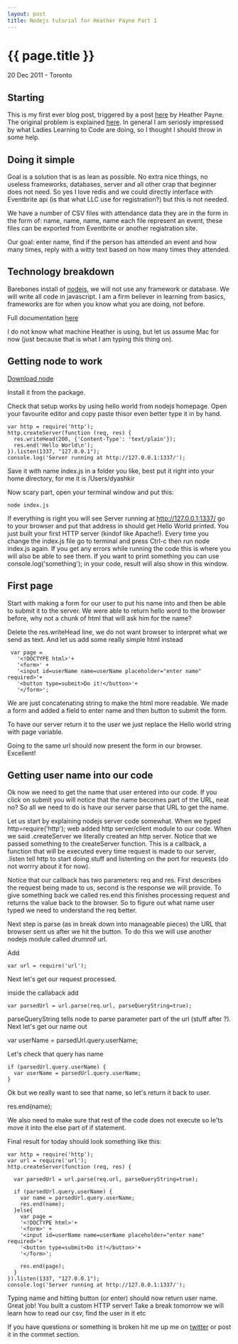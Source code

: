 ```yaml
---
layout: post
title: Nodejs tutorial for Heather Payne Part 1
---
```


{{ page.title }}
================

<p class="meta">20 Dec 2011 - Toronto</p>

Starting
--------

This is my first ever blog post, triggered by a post [here](http://heatherpayne.ca/admission-my-project-is-too-hard) by Heather Payne. The original problem is explained [here](http://heatherpayne.ca/this-is-what-im-going-to-build). In general I am seriosly impressed by what Ladies Learning to Code are doing, so I thought I should throw in some help.

Doing it simple
---------------

Goal is a solution that is as lean as possible. No extra nice things, no useless frameworks, databases, server and all other crap that beginner does not need. So yes I love redis and we could directly interface with Eventbrite api (is that what LLC use for registration?) but this is not needed.

We have a number of CSV files with attendance data they are in the form in the form of:
    name, name, name, name
each file represent an event, these files can be exported from Eventbrite or another registration site.

Our goal: enter name, find if the person has attended an event and how many times, reply with a witty text based on how many times they attended.

Technology breakdown
--------------------

Barebones install of [nodejs](http://nodejs.org/), we will not use any framework or database. We will write all code in javascript. I am a firm believer in learning from basics, frameworks are for when you know what you are doing, not before.

Full documentation [here](http://nodejs.org/docs/v0.6.6/api/index.html)

I do not know what machine Heather is using, but let us assume Mac for now (just because that is what I am typing this thing on).

Getting node to work
--------------------

[Download node](http://nodejs.org/#download)

Install it from the package.

Check that setup works by using hello world from nodejs homepage. Open your favourite editor and copy paste thisor even better type it in by hand.

    var http = require('http');
    http.createServer(function (req, res) {
      res.writeHead(200, {'Content-Type': 'text/plain'});
      res.end('Hello World\n');
    }).listen(1337, "127.0.0.1");
    console.log('Server running at http://127.0.0.1:1337/');

Save it with name index.js in a folder you like, best put it right into your home directory, for me it is /Users/dyashkir 

Now scary part, open your terminal window and put this:

    node index.js

If everything is right you will see Server running at http://127.0.0.1:1337/ go to your browser and put that address in should get Hello World printed. You just built your first HTTP server (kindof like Apache!). Every time you change the index.js file go to terminal and press Ctrl-c then run node index.js again. If you get any errors while running the code this is where you will also be able to see them. If you want to print something you can use 
    console.log('something');
in your code, result will also show in this window.

First page
----------

Start with making a form for our user to put his name into and then be able to submit it to the server. We were able to return hello word to the browser before, why not a chunk of html that will ask him for the name?


Delete the res.writeHead line, we do not want browser to interpret what we send as text. And let us add some really simple html instead

     var page =
       '<!DOCTYPE html>'+
       '<form>' +
       '<input id=userName name=userName placeholder="enter name" required>'+
       '<button type=submit>Do it!</button>'+
       '</form>';

We are just concatenating string to make the html more readable. We made a form and added a field to enter name and then button to submit the form.

To have our server return it to the user we just replace the Hello world string with page variable.

Going to the same url should now present the form in our browser. Excellent!

Getting user name into our code
-------------------------------

Ok now we need to get the name that user entered into our code. If you click on submit you will notice that the name becomes part of the URL, neat no? So all we need to do is have our server parse that URL to get the name.

Let us start by explaining nodejs server code somewhat. When we typed 
    http=require('http'); 
web added http server/client module to our code. When we said 
    .createServer 
we literally created an http server. Notice that we passed something to the createServer function. This is a callback, a function that will be executed every time request is made to our server,
    .listen 
tell http to start doing stuff and listenting on the port for requests (do not worrry about it for now). 

Notice that our callback has two parameters: req and res. First describes the request being made to us, second is the response we will provide. To give something back we called res.end this finishes processing request and returns the value back to the browser. So to figure out what name user typed we need to understand the req better.

Next step is parse (as in break down into manageable pieces) the URL that browser sent us after we hit the button. To do this we will use another nodejs module called *drumroll* url.

Add

    var url = require('url');

Next let's get our request processed.

inside the callaback add

    var parsedUrl = url.parse(req.url, parseQueryString=true);

parseQueryString tells node to parse parameter part of the url (stuff after ?). Next let's get our name out

   var userName = parsedUrl.query.userName;

Let's check that query has name

    if (parsedUrl.query.userName) {
      var userName = parsedUrl.query.userName;
    }

Ok but we really want to see that name, so let's return it back to user.

   res.end(name);

We also need to make sure that rest of the code does not execute so le'ts move it into the else part of if statement.

Final result for today should look something like this:

    var http = require('http');
    var url = require('url');
    http.createServer(function (req, res) {
  
      var parsedUrl = url.parse(req.url, parseQueryString=true);

      if (parsedUrl.query.userName) {
        var name = parsedUrl.query.userName;
        res.end(name);
      }else{
        var page = 
        '<!DOCTYPE html>'+
        '<form>' +
        '<input id=userName name=userName placeholder="enter name" required>'+
        '<button type=submit>Do it!</button>'+
        '</form>';
    
        res.end(page);
      }
    }).listen(1337, "127.0.0.1");
    console.log('Server running at http://127.0.0.1:1337/');

Typing name and hitting button (or enter) should now return user name. Great job! You built a custom HTTP server! Take a break tomorrow we will learn how to read our csv, find the user in it etc

If you have questions or something is broken hit me up me on [twitter](https://twitter.com/#!/dyashkir) or post it in the commet section.
